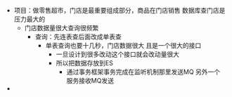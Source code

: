 - 项目：做零售超市，门店是最重要组成部分，商品在门店销售 数据库查门店是压力最大的
	- 门店数据量很大查询很频繁
		- 查询：先连表查后面改成单表查
			- 单表查询也要十几秒，门店数据很大 且是一个很大的接口
				- 一旦设计到很多改动这个接口就会改动量很大
				- 所以把数据存放到ES
					- 通过事务框架事务完成在监听机制那里发送MQ 另外一个服务接收MQ发送
-